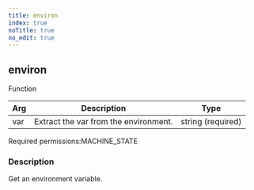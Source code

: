 ```yaml
---
title: environ
index: true
noTitle: true
no_edit: true
---
```




<div class="vql_item"></div>


## environ
<span class='vql_type label label-warning pull-right page-header'>Function</span>



<div class="vqlargs"></div>

Arg | Description | Type
----|-------------|-----
var|Extract the var from the environment.|string (required)

<span class="permission_list vql_type">Required permissions:</span><span class="permission_list linkcolour label label-important">MACHINE_STATE</span>

### Description

Get an environment variable.


